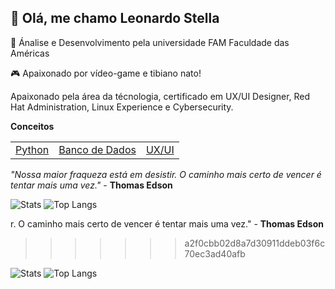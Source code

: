 ## :wave: Olá, me chamo Leonardo Stella 

:bookmark_tabs: Ánalise e Desenvolvimento pela universidade FAM Faculdade das Américas

:video_game: Apaixonado por vídeo-game e tibiano nato!

Apaixonado pela área da técnologia, certificado em UX/UI Designer, Red Hat Administration, Linux Experience e Cybersecurity.


<table>
	<b>Conceitos</b>
	<td><a href="https://github.com/leostella97/pythonconceitos">Python</a></td>
	<td><a href="https://github.com/leostella97/conceitosbd">Banco de Dados</a></td>
	<td><a href="https://github.com/leostella97/uxuiconceitos">UX/UI</a></td>
</table>

<i>"Nossa maior fraqueza está em desistir. O caminho mais certo de vencer é tentar mais uma vez."</i> - <b>Thomas Edson</b>

![Stats](https://github-readme-stats.vercel.app/api?username=leostella97&show_icons=true&count_private=true&theme=dark)
![Top Langs](https://github-readme-stats.vercel.app/api/top-langs/?username=leostella97&layout=compact&theme=dark)

r. O caminho mais certo de vencer é tentar mais uma vez."</i> - <b>Thomas Edson</b>
>>>>>>> a2f0cbb02d8a7d30911ddeb03f6c70ec3ad40afb

![Stats](https://github-readme-stats.vercel.app/api?username=leostella97&show_icons=true&count_private=true&theme=dark)
![Top Langs](https://github-readme-stats.vercel.app/api/top-langs/?username=leostella97&layout=compact&theme=dark)

